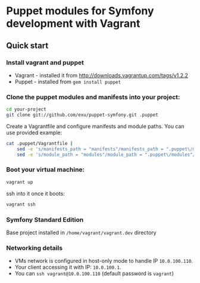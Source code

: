 Puppet modules for Symfony development with Vagrant
===================================================

Quick start
-----------

### Install vagrant and puppet

- Vagrant - installed it from http://downloads.vagrantup.com/tags/v1.2.2
- Puppet - installed from `gem install puppet`

### Clone the puppet modules and manifests into your project:

```bash
cd your-project
git clone git://github.com/exu/puppet-symfony.git .puppet
```

Create a Vagrantfile and configure manifests and module paths. You can use
provided example:

```bash
cat .puppet/Vagrantfile |
    sed -e 's/manifests_path = "manifests"/manifests_path = ".puppet\/manifests"/g' |
    sed -e 's/module_path = "modules"/module_path = ".puppet\/modules"/g' > Vagrantfile
```

### Boot your virtual machine:

```bash
vagrant up
```

ssh into it once it boots:

```bash
vagrant ssh
```

### Symfony Standard Edition

Base project installed in `/home/vagrant/vagrant.dev` directory


### Networking details

- VMs network is configured in host-only mode to handle IP `10.0.100.110`.
- Your client accessing it with IP: `10.0.100.1`.
- You can `ssh vagrant@10.0.100.110` (default password is `vagrant`)
